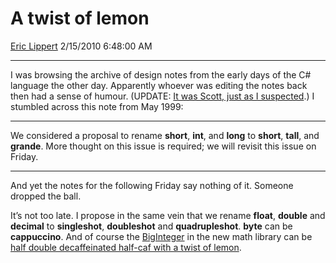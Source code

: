 <div id="page">

# A twist of lemon

[Eric Lippert](https://social.msdn.microsoft.com/profile/Eric%20Lippert) 2/15/2010 6:48:00 AM

-----

<div id="content">

<div class="mine">

I was browsing the archive of design notes from the early days of the C\# language the other day. Apparently whoever was editing the notes back then had a sense of humour. (UPDATE: [It was Scott, just as I suspected](http://blogs.msdn.com/ericgu/archive/2004/08/12/213778.aspx).) I stumbled across this note from May 1999:

-----

<span class="spec"> </span>

We considered a proposal to rename **short**, **int**, and **long** to **short**, **tall**, and **grande**. More thought on this issue is required; we will revisit this issue on Friday.

-----

And yet the notes for the following Friday say nothing of it. Someone dropped the ball.

It’s not too late. I propose in the same vein that we rename **float**, **double** and **decimal** to **singleshot**, **doubleshot** and **quadrupleshot**. **byte** can be **cappuccino**. And of course the [BigInteger](http://msdn.microsoft.com/en-us/library/system.numerics.biginteger\(VS.100\).aspx) in the new math library can be [half double decaffeinated half-caf with a twist of lemon](https://www.youtube.com/watch?v=z-CrML0BzOA).

</div>

</div>

</div>

